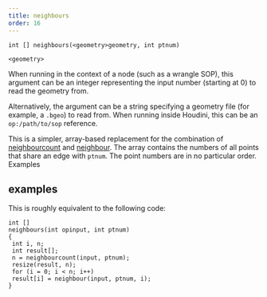 ```yaml
---
title: neighbours
order: 16
---
```

`int [] neighbours(<geometry>geometry, int ptnum)`

`<geometry>`

When running in the context of a node (such as a wrangle SOP), this argument can be an integer representing the input number (starting at 0) to read the geometry from.

Alternatively, the argument can be a string specifying a geometry file (for example, a `.bgeo`) to read from. When running inside Houdini, this can be an `op:/path/to/sop` reference.

This is a simpler, array-based replacement for the combination of
[neighbourcount](./neighbourcount "Returns the number of points that are connected to the specified point.") and [neighbour](./neighbour "Returns the point number of the next point connected to a given point."). The array contains the numbers
of all points that share an edge with `ptnum`. The point numbers are in no particular order.
Examples

## examples

This is roughly equivalent to the following code:

```vex
int []
neighbours(int opinput, int ptnum)
{
 int i, n;
 int result[];
 n = neighbourcount(input, ptnum);
 resize(result, n);
 for (i = 0; i < n; i++)
 result[i] = neighbour(input, ptnum, i);
}

```
